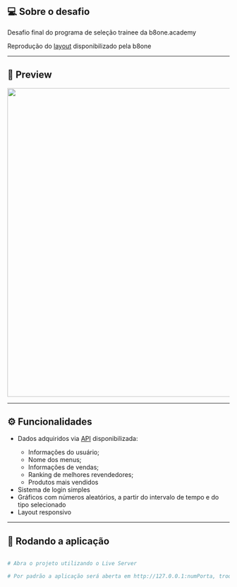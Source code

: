 ## 💻 Sobre o desafio

Desafio final do programa de seleção trainee da b8one.academy

Reprodução do <a href="https://www.figma.com/file/F4d4sysbY6agIpFk0sHLMr/Prova-Academy---Fase-2">layout</a> disponibilizado pela b8one

---

## 🎨 Preview
<div align="center">
  <img src="https://user-images.githubusercontent.com/55766123/157788521-7ab474f1-c92e-41bb-b83b-0e170b200e74.png" width="700px"/>
</div>

---

## ⚙️ Funcionalidades

<ul>
  <li>Dados adquiridos via <a href="https://github.com/b8one-academy/dashboard-teste-final">API</a> disponibilizada:</li>
    <ul>
      <li>Informações do usuário;</li>
      <li>Nome dos menus;</li>
      <li>Informações de vendas;</li>
      <li>Ranking de melhores revendedores;</li>
      <li>Produtos mais vendidos</li>
    </ul>
  <li>Sistema de login simples</li>
  <li>Gráficos com números aleatórios, a partir do intervalo de tempo e do tipo selecionado</li>
  <li>Layout responsivo</li>
</ul>

---

## 🧭 Rodando a aplicação

```bash

# Abra o projeto utilizando o Live Server

# Por padrão a aplicação será aberta em http://127.0.0.1:numPorta, troque por http://localhost:numPorta
